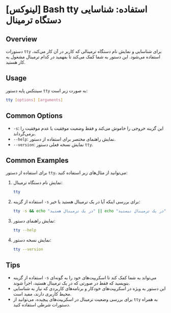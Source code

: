 # [لینوکس] Bash tty استفاده: شناسایی دستگاه ترمینال

## Overview
دستورات `tty` برای شناسایی و نمایش نام دستگاه ترمینالی که کاربر در آن کار می‌کند، استفاده می‌شود. این دستور به شما کمک می‌کند تا بفهمید در کدام ترمینال مشغول به کار هستید.

## Usage
سینتکس پایه دستور `tty` به صورت زیر است:

```bash
tty [options] [arguments]
```

## Common Options
- `-s`: این گزینه خروجی را خاموش می‌کند و فقط وضعیت موفقیت یا عدم موفقیت را برمی‌گرداند.
- `--help`: نمایش راهنمای مختصر برای استفاده از دستور.
- `--version`: نمایش نسخه فعلی دستور `tty`.

## Common Examples
برای استفاده از دستور `tty`، می‌توانید از مثال‌های زیر استفاده کنید:

1. نمایش نام دستگاه ترمینال:
   ```bash
   tty
   ```

2. استفاده از گزینه `-s` برای بررسی اینکه آیا در یک ترمینال هستید یا خیر:
   ```bash
   tty -s && echo "در یک ترمینال هستید" || echo "در یک ترمینال نیستید"
   ```

3. نمایش راهنمای دستور:
   ```bash
   tty --help
   ```

4. نمایش نسخه دستور:
   ```bash
   tty --version
   ```

## Tips
- استفاده از گزینه `-s` می‌تواند به شما کمک کند تا اسکریپت‌های خود را به گونه‌ای بنویسید که فقط در صورتی که در یک ترمینال هستید، اجرا شوند.
- این دستور به ویژه در اسکریپت‌های خودکار و برنامه‌های کاربردی که نیاز به شناسایی محیط کاربری دارند، مفید است.
- برای بررسی وضعیت ترمینال در اسکریپت‌های پیچیده، می‌توانید از `tty` به همراه دستورات شرطی استفاده کنید.
